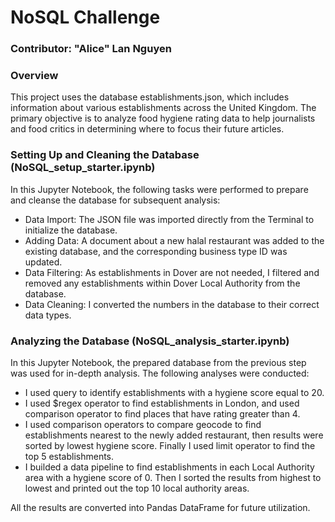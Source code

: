 # NoSQL Challenge
### Contributor: "Alice" Lan Nguyen

### Overview
This project uses the database establishments.json, which includes information about various establishments across the United Kingdom. The primary objective is to analyze food hygiene rating data to help journalists and food critics in determining where to focus their future articles.

### Setting Up and Cleaning the Database (NoSQL_setup_starter.ipynb)
In this Jupyter Notebook, the following tasks were performed to prepare and cleanse the database for subsequent analysis:
- Data Import: The JSON file was imported directly from the Terminal to initialize the database.
- Adding Data: A document about a new halal restaurant was added to the existing database, and the corresponding business type ID was updated.
- Data Filtering: As establishments in Dover are not needed, I filtered and removed any establishments within Dover Local Authority from the database.
- Data Cleaning: I converted the numbers in the database to their correct data types.

### Analyzing the Database (NoSQL_analysis_starter.ipynb)
In this Jupyter Notebook, the prepared database from the previous step was used for in-depth analysis. The following analyses were conducted:
- I used query to identify establishments with a hygiene score equal to 20.
- I used $regex operator to find establishments in London, and used comparison operator to find places that have rating greater than 4.
- I used comparison operators to compare geocode to find establishments nearest to the newly added restaurant, then results were sorted by lowest hygiene score. Finally I used limit operator to find the top 5 establishments.
- I builded a data pipeline to find establishments in each Local Authority area with a hygiene score of 0. Then I sorted the results from highest to lowest and printed out the top 10 local authority areas.

All the results are converted into Pandas DataFrame for future utilization.